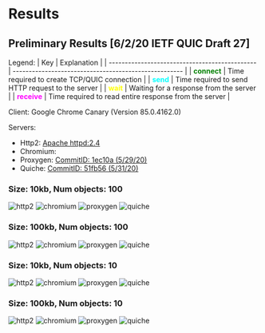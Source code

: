 # Results

## Preliminary Results [6/2/20 IETF QUIC Draft 27]

Legend:
| Key                                            | Explanation                                           |
| ---------------------------------------------- | ----------------------------------------------------- |
| <span style="color:green">**connect**</span>   | Time required to create TCP/QUIC connection           |
| <span style="color:cyan">**send**</span>       | Time required to send HTTP request to the server      |
| <span style="color:yellow">**wait**</span>     | Waiting for a response from the server                |
| <span style="color:magenta">**receive**</span> | Time required to read entire response from the server |

Client: Google Chrome Canary (Version 85.0.4162.0)

Servers:
- Http2: [Apache httpd:2.4](https://hub.docker.com/_/httpd)
- Chromium: 
- Proxygen: [CommitID: 1ec10a (5/29/20)](https://github.com/facebook/proxygen/commit/1ec10a60ab7634d6f804ccada7b3e123a93e23d6)
- Quiche: [CommitID: 51fb56 (5/31/20)](https://github.com/cloudflare/quiche/commit/51fb5609190db2d087c8c0c62c6f24ab054421cd)

### Size: 10kb, Num objects: 100
![http2](./graphs/10kb/100/http2/graph.png)
![chromium](./graphs/10kb/100/chromium/graph.png)
![proxygen](./graphs/10kb/100/proxygen/graph.png)
![quiche](./graphs/10kb/100/quiche/graph.png)

### Size: 100kb, Num objects: 100
![http2](./graphs/100kb/100/http2/graph.png)
![chromium](./graphs/100kb/100/chromium/graph.png)
![proxygen](./graphs/100kb/100/proxygen/graph.png)
![quiche](./graphs/100kb/100/quiche/graph.png)

### Size: 10kb, Num objects: 10
![http2](./graphs/10kb/10/http2/graph.png)
![chromium](./graphs/10kb/10/chromium/graph.png)
![proxygen](./graphs/10kb/10/proxygen/graph.png)
![quiche](./graphs/10kb/10/quiche/graph.png)

### Size: 100kb, Num objects: 10
![http2](./graphs/100kb/10/http2/graph.png)
![chromium](./graphs/100kb/10/chromium/graph.png)
![proxygen](./graphs/100kb/10/proxygen/graph.png)
![quiche](./graphs/100kb/10/quiche/graph.png)